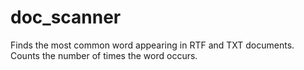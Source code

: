 # doc_scanner
Finds the most common word appearing in RTF and TXT documents.
Counts the number of times the word occurs.
